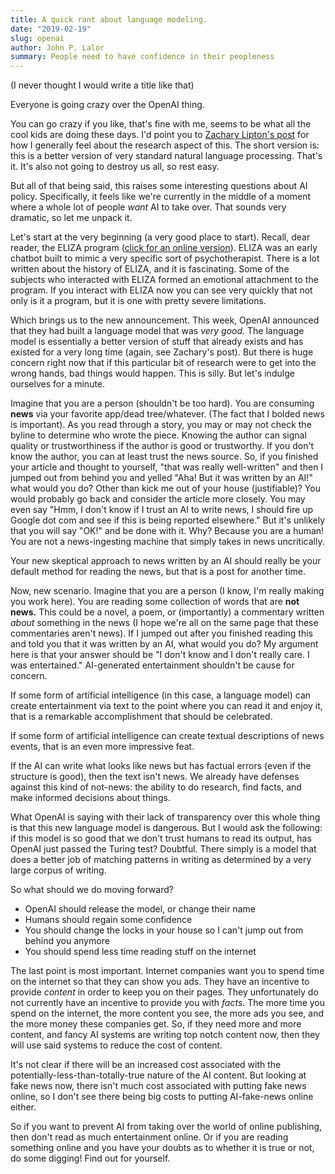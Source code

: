 ```yaml
---
title: A quick rant about language modeling.
date: "2019-02-19"
slug: openai
author: John P. Lalor
summary: People need to have confidence in their peopleness
---
```


(I never thought I would write a title like that)

Everyone is going crazy over the OpenAI thing. 

You can go crazy if you like, that's fine with me, seems to be what all the cool kids are doing these days.
I'd point you to [Zachary Lipton's post](http://approximatelycorrect.com/2019/02/17/openai-trains-language-model-mass-hysteria-ensues/) for how I generally feel about the research aspect of this.
The short version is: this is a better version of very standard natural language processing. 
That's it.
It's also not going to destroy us all, so rest easy.

But all of that being said, this raises some interesting questions about AI policy.
Specifically, it feels like we're currently in the middle of a moment where a whole lot of people *want* AI to take over.
That sounds very dramatic, so let me unpack it. 

Let's start at the very beginning (a very good place to start).
Recall, dear reader, the ELIZA program ([click for an online version](https://www.masswerk.at/eliza/)).
ELIZA was an early chatbot built to mimic a very specific sort of psychotherapist.
There is a lot written about the history of ELIZA, and it is fascinating.
Some of the subjects who interacted with ELIZA formed an emotional attachment to the program.
If you interact with ELIZA now you can see very quickly that not only is it a program, but it is one with pretty severe limitations.

Which brings us to the new announcement.
This week, OpenAI announced that they had built a language model that was *very good.*
The language model is essentially a better version of stuff that already exists and has existed for a very long time (again, see Zachary's post).
But there is huge concern right now that if this particular bit of research were to get into the wrong hands, bad things would happen.
This is silly.
But let's indulge ourselves for a minute.

Imagine that you are a person (shouldn't be too hard).
You are consuming **news** via your favorite app/dead tree/whatever.
(The fact that I bolded news is important).
As you read through a story, you may or may not check the byline to determine who wrote the piece.
Knowing the author can signal quality or trustworthiness if the author is good or trustworthy.
If you don't know the author, you can at least trust the news source.
So, if you finished your article and thought to yourself, "that was really well-written" and then I jumped out from behind you and yelled "Aha! But it was written by an AI!" what would you do?
Other than kick me out of your house (justifiable)?
You would probably go back and consider the article more closely.
You may even say "Hmm, I don't know if I trust an AI to write news, I should fire up Google dot com and see if this is being reported elsewhere."
But it's unlikely that you will say "OK!" and be done with it.
Why? 
Because you are a human! 
You are not a news-ingesting machine that simply takes in news uncritically.

Your new skeptical approach to news written by an AI should really be your default method for reading the news, but that is a post for another time.

Now, new scenario.
Imagine that you are a person (I know, I'm really making you work here).
You are reading some collection of words that are **not news.**
This could be a novel, a poem, or (importantly) a commentary written *about* something in the news (I hope we're all on the same page that these commentaries aren't news).
If I jumped out after you finished reading this and told you that it was written by an AI, what would you do?
My argument here is that your answer should be "I don't know and I don't really care. I was entertained."
AI-generated entertainment shouldn't be cause for concern.

If some form of artificial intelligence (in this case, a language model) can create entertainment via text to the point where you can read it and enjoy it, that is a remarkable accomplishment that should be celebrated.

If some form of artificial intelligence can create textual descriptions of news events, that is an even more impressive feat.

If the AI can write what looks like news but has factual errors (even if the structure is good), then the text isn't news.
We already have defenses against this kind of not-news: the ability to do research, find facts, and make informed decisions about things.

What OpenAI is saying with their lack of transparency over this whole thing is that this new language model is dangerous.
But I would ask the following: if this model is so good that we don't trust humans to read its output, has OpenAI just passed the Turing test?
Doubtful.
There simply is a model that does a better job of matching patterns in writing as determined by a very large corpus of writing.

So what should we do moving forward?

- OpenAI should release the model, or change their name
- Humans should regain some confidence 
- You should change the locks in your house so I can't jump out from behind you anymore
- You should spend less time reading stuff on the internet

The last point is most important.
Internet companies want you to spend time on the internet so that they can show you ads.
They have an incentive to provide *content* in order to keep you on their pages.
They unfortunately do not currently have an incentive to provide you with *facts.*
The more time you spend on the internet, the more content you see, the more ads you see, and the more money these companies get.
So, if they need more and more content, and fancy AI systems are writing top notch content now, then they will use said systems to reduce the cost of content.

It's not clear if there will be an increased cost associated with the potentially-less-than-totally-true nature of the AI content.
But looking at fake news now, there isn't much cost associated with putting fake news online, so I don't see there being big costs to putting AI-fake-news online either.

So if you want to prevent AI from taking over the world of online publishing, then don't read as much entertainment online.
Or if you are reading something online and you have your doubts as to whether it is true or not, do some digging! Find out for yourself.


